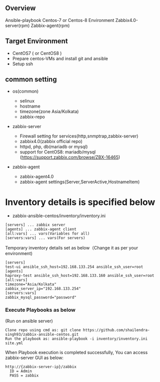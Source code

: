 ## Overview

Ansible-playbook
Centos-7 or Centos-8 Environment
Zabbix4.0-server(rpm)
Zabbix-agent(rpm)

## Target Environment

* CentOS7 ( or CentOS8 )
* Prepare centos-VMs and install git and ansible
* Setup ssh

## common setting 

* os(common)
	+ selinux
	+ hostname
	+ timezone(zone Asia/Kolkata)
	+ zabbix-repo

* zabbix-server
  + Firewall setting for services(http,snmptrap,zabbix-server)
  + zabbix4.0(zabbix official repo)
  + httpd, php, db(mariadb or mysql)
  + support for CentOS8: mariadb/mysql (https://support.zabbix.com/browse/ZBX-16465)
	
  
* zabbix-agent
	+ zabbix-agent4.0
  + zabbix-agent settings(Server,ServerActive,HostnameItem)

# Inventory details is specified below

* zabbix-ansible-centos/inventory/inventory.ini

```
[servers] ... zabbix server
[agents] ... zabbix-agent client
[all:vars] ... vars(Variables for all)
[servers:vars] ... vars(For servers)
```

Temporary inventory details set as below（Change it as per your environment)
```
[servers]
test-ui ansible_ssh_host=192.168.133.254 ansible_ssh_user=root
[agents]
haproxy-test ansible_ssh_host=192.168.133.160 ansible_ssh_user=root
[all:vars]
timezone="Asia/Kolkata"
zabbix_server_ip="192.168.133.254"
[servers:vars]
zabbix_mysql_password="password"
```

### Execute Playbooks as below

(Run on ansible server)
```
Clone repo using cmd as: git clone https://github.com/shailendra-singh93/zabbix-ansible-centos.git
Run the playbook as: ansible-playbook -i inventory/inventory.ini site.yml
```

When Playbook execution is completed successfully, You can access zabbix-server GUI as below:
```
http://{zabbix-server-ip}/zabbix
  ID = Admin
  PASS = zabbix
```
